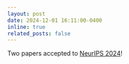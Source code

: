```yaml
---
layout: post
date: 2024-12-01 16:11:00-0400
inline: true
related_posts: false
---
```


Two papers accepted to <a href='neurips.cc'>NeurIPS 2024</a>!
